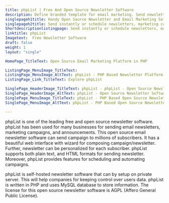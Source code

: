 ```yaml
---
title: phpList | Free And Open Source Newsletter Software
description: Define branded template for email marketing. Send newsletter, new offers, critical announcements and urgent updates to any number of subscribers.
singlepageh1title: Handy Open Source Newsletter and Email Marketing Software
singlepageh2title: Send instantly or schedule newsletters, marketing campaigns and announcements by email to a large numbers of subscribers.
Shortdescriptionlistingpage: Send instantly or schedule newsletters, marketing campaigns and announcements by email to a large numbers of subscribers.
linktitle: phpList
Imagetext:  Free Newsletter Software 
draft: false
weight: 1
layout: "single"

HomePage_TitleText: Open Source Email Marketing Platform in PHP

ListingPage_MenuImage_TitleText: 
ListingPage_MenuImage_AltText: phpList - PHP Based Newsletter Platform
ListingPage_Link_TitleText: Explore phpList

SinglePage_HeaderImage_TitleText: phpList - phpList - Open Source Newsletter Software
SinglePage_HeaderImage_AltText: phpList - Open Source Newsletter Software
SinglePage_MenuImage_TitleText: phpList - PHP Based Open Source Newsletter Platform
SinglePage_MenuImage_AltText: phpList - PHP Based Open Source Newsletter Platform

---
```


phpList is one of the leading free and open source newsletter software. phpList has been used for many businesses for sending email newsletters, marketing campaigns, and announcements. This open source email newsletter software can send campaign to millions of subscribers. It has a beautiful web interface with wizard for composing campaign/newsletter. Further, newsletter can be personalized for each subscriber. phpList supports both plain text, and HTML formats for sending newsletter. Moreover, phpList provides features for scheduling and automating campaigns.

phpList is self-hosted newsletter software that can by setup on private server. This will help companies for keeping control over users data. phpList is written in PHP and uses MySQL database to store information. The license for this open source newsletter software is AGPL (Affero General Public License).